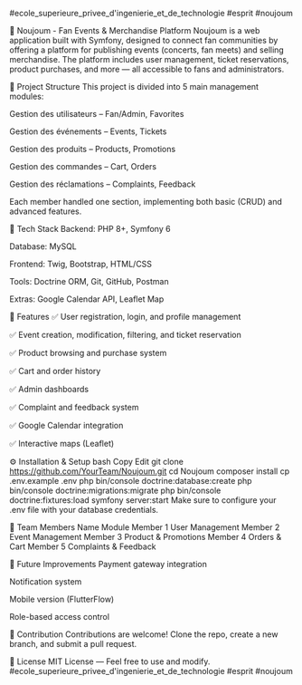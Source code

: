 #ecole_superieure_privee_d'ingenierie_et_de_technologie
#esprit #noujoum 

🌟 Noujoum - Fan Events & Merchandise Platform
Noujoum is a web application built with Symfony, designed to connect fan communities by offering a platform for publishing events (concerts, fan meets) and selling merchandise. The platform includes user management, ticket reservations, product purchases, and more — all accessible to fans and administrators.

📁 Project Structure
This project is divided into 5 main management modules:

Gestion des utilisateurs – Fan/Admin, Favorites

Gestion des événements – Events, Tickets

Gestion des produits – Products, Promotions

Gestion des commandes – Cart, Orders

Gestion des réclamations – Complaints, Feedback

Each member handled one section, implementing both basic (CRUD) and advanced features.

🔧 Tech Stack
Backend: PHP 8+, Symfony 6

Database: MySQL

Frontend: Twig, Bootstrap, HTML/CSS

Tools: Doctrine ORM, Git, GitHub, Postman

Extras: Google Calendar API, Leaflet Map

🚀 Features
✅ User registration, login, and profile management

✅ Event creation, modification, filtering, and ticket reservation

✅ Product browsing and purchase system

✅ Cart and order history

✅ Admin dashboards

✅ Complaint and feedback system

✅ Google Calendar integration

✅ Interactive maps (Leaflet)

⚙️ Installation & Setup
bash
Copy
Edit
git clone https://github.com/YourTeam/Noujoum.git
cd Noujoum
composer install
cp .env.example .env
php bin/console doctrine:database:create
php bin/console doctrine:migrations:migrate
php bin/console doctrine:fixtures:load
symfony server:start
Make sure to configure your .env file with your database credentials.

👥 Team Members
Name	Module
Member 1	User Management
Member 2	Event Management
Member 3	Product & Promotions
Member 4	Orders & Cart
Member 5	Complaints & Feedback



📌 Future Improvements
Payment gateway integration

Notification system

Mobile version (FlutterFlow)

Role-based access control

🤝 Contribution
Contributions are welcome! Clone the repo, create a new branch, and submit a pull request.

📄 License
MIT License — Feel free to use and modify.
#ecole_superieure_privee_d'ingenierie_et_de_technologie
#esprit #noujoum 



